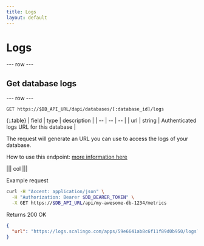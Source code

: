 ```yaml
---
title: Logs
layout: default
---
```


# Logs

--- row ---

## Get database logs

--- row ---

`GET https://$DB_API_URL/dapi/databases/[:database_id]/logs`

{:.table}
| field | type   | description                              |
| --    | --     | --                                       |
| url   | string | Authenticated logs URL for this database |

The request will generate an URL you can use to access the logs of your database.

How to use this endpoint: [more information here](/logs.html)

||| col |||

Example request

```sh
curl -H "Accent: application/json" \
  -H "Authorization: Bearer $DB_BEARER_TOKEN" \
  -X GET https://$DB_API_URL/api/my-awesome-db-1234/metrics
```

Returns 200 OK

```json
{
  "url": "https://logs.scalingo.com/apps/59e6641ab8c6f11f89d0b950/logs?token=authentication_token"
}
```
